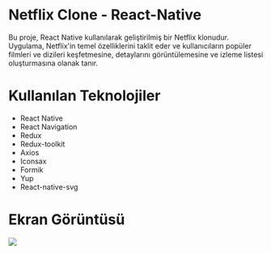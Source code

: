 # Netflix Clone - React-Native

Bu proje, React Native kullanılarak geliştirilmiş bir Netflix klonudur. Uygulama, Netflix'in temel özelliklerini taklit eder ve kullanıcıların popüler filmleri ve dizileri keşfetmesine, detaylarını görüntülemesine ve izleme listesi oluşturmasına olanak tanır.

# Kullanılan Teknolojiler

- React Native
- React Navigation
- Redux
- Redux-toolkit
- Axios
- Iconsax
- Formik
- Yup
- React-native-svg

# Ekran Görüntüsü

![](src/assets/images/Screen-2025-02-27-145126.gif)
